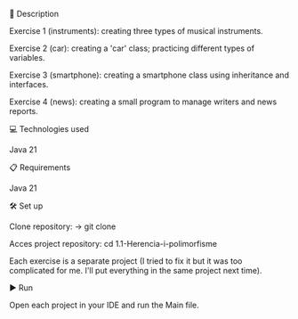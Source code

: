 📄 Description


Exercise 1 (instruments): creating three types of musical instruments.

Exercise 2 (car): creating a 'car' class; practicing different types of variables.

Exercise 3 (smartphone): creating a smartphone class using inheritance and interfaces.

Exercise 4 (news): creating a small program to manage writers and news reports.



💻 Technologies used


Java 21


📋 Requirements


Java 21


🛠️ Set up


Clone repository: -> git clone

Acces project repository: cd 1.1-Herencia-i-polimorfisme

Each exercise is a separate project (I tried to fix it but it was too complicated for me. I'll put everything in the same project next time).


▶️ Run


Open each project in your IDE and run the Main file.

